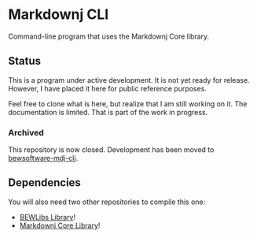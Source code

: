 # Markdownj CLI
Command-line program that uses the Markdownj Core library.

## Status
This is a program under active development.  It is not yet ready for release.
However, I have placed it here for public reference purposes.

Feel free to clone what is here, but realize that I am still working on it.  The documentation
is limited.  That is part of the work in progress.

### Archived
This repository is now closed. Development has been moved to [bewsoftware-mdj-cli][bmc].

## Dependencies
You will also need two other repositories to compile this one:

- [BEWLibs Library][bewl]!
- [Markdownj Core Library][mjc]!


[bewl]:https://github.com/bewillcott/bewlibs
[mjc]:https://github.com/bewillcott/markdownj
[bmc]:https://github.com/bewillcott/bewsoftware-mdj-cli

